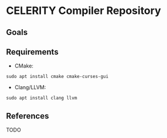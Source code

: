 # CELERITY Compiler Repository

## Goals

## Requirements
  * CMake: 
  ```console
  sudo apt install cmake cmake-curses-gui
  ```
  * Clang/LLVM: 
  ```console
  sudo apt install clang llvm
  ```
  

## References

TODO
